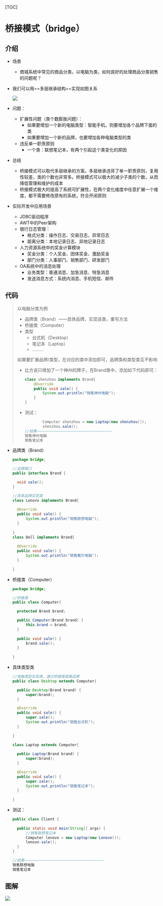 [TOC]



# 桥接模式（bridge）

## 介绍

- 场景

  - 商城系统中常见的商品分类，以电脑为类，如何良好的处理商品分类销售的问题呢？

- 我们可以用==多层继承结构==实现如图关系

  ![](https://gitee.com/sxhDrk/images/raw/master/imgs-2021-04-27/桥接模式例子.png)

- 问题：

  - 扩展性问题（类个数膨胀问题）：
    - 如果要增加一个新的电脑类型：智能手机，则要增加各个品牌下面的类
    - 如果要增加一个新的品牌，也要增加各种电脑类型的类
  - 违反单一职责原则
    - 一个类：联想笔记本，有两个引起这个类变化的原因
  
- 总结

  - 桥接模式可以取代多层继承的方案。多层继承违背了单一职责原则，复用性较差，类的个数也非常多。桥接模式可以极大的减少子类的个数，从而降低管理和维护的成本
  - 桥接模式极大的提高了系统可扩展性，在两个变化维度中任意扩展一个维度，都不需要修改原有的系统，符合开闭原则

- 实际开发中应用场景

  - JDBC驱动程序
  - AWT中的Peer架构
  - 银行日志管理：
    - 格式分类：操作日志、交易日志、异常日志
    - 距离分类：本地记录日志、异地记录日志
  - 人力资源系统中的奖金计算模块
    - 奖金分类：个人奖金、团体奖金、激励奖金
    - 部门分类：人事部门、销售部门、研发部门
  - OA系统中的消息处理
    - 业务类型：普通消息、加急消息、特急消息
    - 发送消息方式：系统内消息、手机短信、邮件



## 代码

> 以电脑分类为例
>
> - 品牌类（Brand）——具体品牌，实现该类，重写方法
> - 桥接类（Computer）
> - 类型
>   - 台式机（Desktop）
>   - 笔记本（Laptop）
>   - ………
>
> 如果要扩展品牌/类型，在对应的类中添加即可，品牌类和类型类互不影响
>
> - 比方说只增加了一个神州的牌子，在Brand类中，添加如下代码即可：
>
>   ```java
>   class shenzhou implements Brand{
>   	@Override
>   	public void sale() {
>   		System.out.println("销售神州电脑");
>   	}	
>   }
>   ```
>
> - 测试：
>
>   ```java
>   		Computer shenzhou = new Laptop(new shenzhou());
>   		shenzhou.sale();
>   //结果——————————————————————————————————
>   销售神州电脑
>   销售笔记本
>   ```
>
>   

- 品牌类（Brand）

  ```java
  package bridge;
  
  //品牌接口
  public interface Brand {
  
  	void sale();
  }
  
  //具体品牌实现类
  class Lenovo implements Brand{
  	
  	@Override
  	public void sale() {
  		System.out.println("销售联想电脑");
  	}
  	
  }
  class Dell implements Brand{
  	
  	@Override
  	public void sale() {
  		System.out.println("销售戴尔电脑");
  	}
  	
  }
  
  ```

- 桥接类（Computer）

  ```java
  package bridge;
  
  //桥接类
  public class Computer{
  
  	protected Brand brand;
  
  	public Computer(Brand brand) {
  		this.brand = brand;
  	}
  	
  	public void sale() {
  		brand.sale();
  	}
  	
  }
  ```

- 具体类型类

  ```java
  //电脑类型实现类，通过桥接类链接品牌
  public class Desktop extends Computer{
  
  	public Desktop(Brand brand) {
  		super(brand);
  	}
  
  	@Override
  	public void sale() {
  		super.sale();
  		System.out.println("销售台式机");
  	}
  	
  }
  
  class Laptop extends Computer{
  	
  	public Laptop(Brand brand) {
  		super(brand);
  	}
  
  	@Override
  	public void sale() {
  		super.sale();
  		System.out.println("销售笔记本");
  	}
  	
  }
  ```

- 测试：

  ```java
  public class Client {
  	
  	public static void main(String[] args) {
  		//销售联想笔记本
  		Computer lenovo = new Laptop(new Lenovo());
  		lenovo.sale();
  	}
  }
  
  //结果————————————————————————————————————
  销售联想电脑
  销售笔记本
  
  ```




## 图解

![](https://gitee.com/sxhDrk/images/raw/master/imgs-2021-04-27/桥接模式.png)

